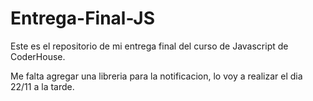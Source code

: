 # Entrega-Final-JS
Este es el repositorio de mi entrega final del curso de Javascript de CoderHouse.

Me falta agregar una libreria para la notificacion, lo voy a realizar el dia 22/11 a la tarde.
